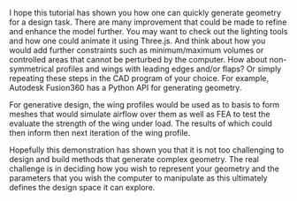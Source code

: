 I hope this tutorial has shown you how one can quickly generate geometry for a design task. There are many improvement that could be made to refine and enhance the model further. You may want to check out the lighting tools and how one could animate it using Three.js. And think about how you would add further constraints such as minimum/maximum volumes or controlled areas that cannot be perturbed by the computer. How about non-symmetrical profiles and wings with leading edges and/or flaps? Or simply repeating these steps in the CAD program of your choice. For example, Autodesk Fusion360 has a Python API for generating geometry.

For generative design, the wing profiles would be used as to basis to form meshes that would simulate airflow over them as well as FEA to test the evaluate the strength of the wing under load. The results of which could then inform then next iteration of the wing profile.

Hopefully this demonstration has shown you that it is not too challenging to design and build methods that generate complex geometry. The real challenge is in deciding how you wish to represent your geometry and the parameters that you wish the computer to manipulate as this ultimately defines the design space it can explore.
